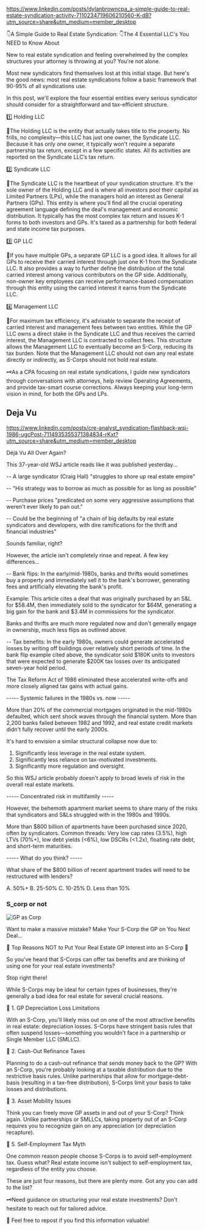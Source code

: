 
https://www.linkedin.com/posts/dylanbrowncpa_a-simple-guide-to-real-estate-syndication-activity-7110234719606210560-K-dB?utm_source=share&utm_medium=member_desktop

👇A Simple Guide to Real Estate Syndication:
👇The 4 Essential LLC's You NEED to Know About


New to real estate syndication and feeling overwhelmed by the complex structures your attorney is throwing at you? You're not alone.

Most new syndicators find themselves lost at this initial stage. But here's the good news: most real estate syndications follow a basic framework that 90-95% of all syndications use.

In this post, we'll explore the four essential entities every serious syndicator should consider for a straightforward and tax-efficient structure.

1️⃣ Holding LLC

🔷The Holding LLC is the entity that actually takes title to the property. No frills, no complexity—this LLC has just one owner, the Syndicate LLC. Because it has only one owner, it typically won't require a separate partnership tax return, except in a few specific states. All its activities are reported on the Syndicate LLC’s tax return.

2️⃣ Syndicate LLC

🔷The Syndicate LLC is the heartbeat of your syndication structure. It's the sole owner of the Holding LLC and is where all investors pool their capital as Limited Partners (LPs), while the managers hold an interest as General Partners (GPs). This entity is where you'll find all the crucial operating agreement language defining the deal's management and economic distribution. It typically has the most complex tax return and issues K-1 forms to both investors and GPs. It's taxed as a partnership for both federal and state income tax purposes.

3️⃣ GP LLC

🔷If you have multiple GPs, a separate GP LLC is a good idea. It allows for all GPs to receive their carried interest through just one K-1 from the Syndicate LLC. It also provides a way to further define the distribution of the total carried interest among various contributors on the GP side. Additionally, non-owner key employees can receive performance-based compensation through this entity using the carried interest it earns from the Syndicate LLC.

4️⃣ Management LLC

🔷For maximum tax efficiency, it's advisable to separate the receipt of carried interest and management fees between two entities. While the GP LLC owns a direct stake in the Syndicate LLC and thus receives the carried interest, the Management LLC is contracted to collect fees. This structure allows the Management LLC to eventually become an S-Corp, reducing its tax burden. Note that the Management LLC should not own any real estate directly or indirectly, as S-Corps should not hold real estate.

🗝As a CPA focusing on real estate syndications, I guide new syndicators through conversations with attorneys, help review Operating Agreements, and provide tax-smart course corrections. Always keeping your long-term vision in mind, for both the GPs and LPs.


## Deja Vu

https://www.linkedin.com/posts/cre-analyst_syndication-flashback-wsj-1986-ugcPost-7114935355371384834-rKxt?utm_source=share&utm_medium=member_desktop


Déjà Vu All Over Again?

This 37-year-old WSJ article reads like it was published yesterday...

-- A large syndicator (Craig Hall) "struggles to shore up real estate empire"

  -- "His strategy was to borrow as much as possible for as long as possible"

  -- Purchase prices "predicated on some very aggressive assumptions that weren't ever likely to pan out."

-- Could be the beginning of "a chain of big defaults by real estate syndicators and developers, with dire ramifications for the thrift and financial industries"

Sounds familiar, right?

However, the article isn't completely rinse and repeat. A few key differences...

-- Bank flips: In the early/mid-1980s, banks and thrifts would sometimes buy a property and immediately sell it to the bank's borrower, generating fees and artificially elevating the bank's profit.

Example: This article cites a deal that was originally purchased by an S&L for $58.4M, then immediately sold to the syndicator for $64M, generating a big gain for the bank and $3.4M in commissions for the syndicator.

Banks and thrifts are much more regulated now and don't generally engage in ownership, much less flips as outlined above.

-- Tax benefits: In the early 1980s, owners could generate accelerated losses by writing off buildings over relatively short periods of time. In the bank flip example cited above, the syndicator sold $180K units to investors that were expected to generate $200K tax losses over its anticipated seven-year hold period.

The Tax Reform Act of 1986 eliminated these accelerated write-offs and more closely aligned tax gains with actual gains.

----- Systemic failures in the 1980s vs. now -----

More than 20% of the commercial mortgages originated in the mid-1980s defaulted, which sent shock waves through the financial system. More than 2,200 banks failed between 1982 and 1992, and real estate credit markets didn't fully recover until the early 2000s.

It's hard to envision a similar structural collapse now due to:

1. Significantly less leverage in the real estate system.
2. Significantly less reliance on tax-motivated investments.
3. Significantly more regulation and oversight.

So this WSJ article probably doesn't apply to broad levels of risk in the overall real estate markets.

----- Concentrated risk in multifamily -----

However, the behemoth apartment market seems to share many of the risks that syndicators and S&Ls struggled with in the 1980s and 1990s.

More than $800 billion of apartments have been purchased since 2020, often by syndicators. Common threads: Very low cap rates (3.5%), high LTVs (70%+), low debt yields (<6%), low DSCRs (<1.2x), floating rate debt, and short-term maturities.

----- What do you think? -----

What share of the $800 billion of recent apartment trades will need to be restructured with lenders?

A. 50%+
B. 25-50%
C. 10-25%
D. Less than 10%


### S_corp or not

![GP as Corp](gp_as_s_corp.jpg)

Want to make a massive mistake?
Make Your S-Corp the GP on You Next Deal...



🚫 Top Reasons NOT to Put Your Real Estate GP Interest into an S-Corp 🚫

So you've heard that S-Corps can offer tax benefits and are thinking of using one for your real estate investments? 

Stop right there! 

While S-Corps may be ideal for certain types of businesses, they're generally a bad idea for real estate for several crucial reasons.

🔷 1. GP Depreciation Loss Limitations

With an S-Corp, you'll likely miss out on one of the most attractive benefits in real estate: depreciation losses. S-Corps have stringent basis rules that often suspend losses—something you wouldn't face in a partnership or Single Member LLC (SMLLC).

🔷 2. Cash-Out Refinance Taxes

Planning to do a cash-out refinance that sends money back to the GP? With an S-Corp, you're probably looking at a taxable distribution due to the restrictive basis rules. Unlike partnerships that allow for mortgage-debt-basis (resulting in a tax-free distribution), S-Corps limit your basis to take losses and distributions.

🔷 3. Asset Mobility Issues

Think you can freely move GP assets in and out of your S-Corp? Think again. Unlike partnerships or SMLLCs, taking property out of an S-Corp requires you to recognize gain on any appreciation (or depreciation recapture).

🔷 5. Self-Employment Tax Myth

One common reason people choose S-Corps is to avoid self-employment tax. Guess what? Real estate income isn't subject to self-employment tax, regardless of the entity you choose.

These are just four reasons, but there are plenty more. Got any you can add to the list?

🗝Need guidance on structuring your real estate investments? Don't hesitate to reach out for tailored advice.

🔄 Feel free to repost if you find this information valuable!